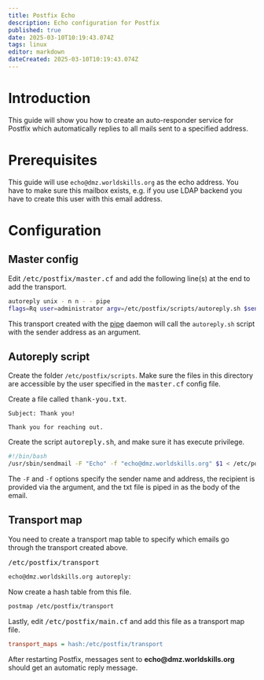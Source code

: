 ```yaml
---
title: Postfix Echo
description: Echo configuration for Postfix
published: true
date: 2025-03-10T10:19:43.074Z
tags: linux
editor: markdown
dateCreated: 2025-03-10T10:19:43.074Z
---
```


# Introduction

This guide will show you how to create an auto-responder service for Postfix which automatically replies to all mails sent to a specified address.

# Prerequisites

This guide will use `echo@dmz.worldskills.org` as the echo address. You have to make sure this mailbox exists, e.g. if you use LDAP backend you have to create this user with this email address.

# Configuration

## Master config

Edit <kbd>/etc/postfix/master.cf</kbd> and add the following line(s) at the end to add the transport.

```bash
autoreply unix - n n - - pipe
flags=Rq user=administrator argv=/etc/postfix/scripts/autoreply.sh $sender
```

This transport created with the [pipe](https://www.postfix.org/pipe.8.html) daemon will call the `autoreply.sh` script with the sender address as an argument.

## Autoreply script

Create the folder `/etc/postfix/scripts`. Make sure the files in this directory are accessible by the user specified in the <kbd>master.cf</kbd> config file.

Create a file called <kbd>thank-you.txt</kbd>.

```
Subject: Thank you!

Thank you for reaching out.
```

Create the script <kbd>autoreply.sh</kbd>, and make sure it has execute privilege.

```bash
#!/bin/bash
/usr/sbin/sendmail -F "Echo" -f "echo@dmz.worldskills.org" $1 < /etc/postfix/scripts/thank-you.txt
```

The `-F` and `-f` options specify the sender name and address, the recipient is provided via the argument, and the txt file is piped in as the body of the email.

## Transport map

You need to create a transport map table to specify which emails go through the transport created above.

<kbd>/etc/postfix/transport</kbd>

```bash
echo@dmz.worldskills.org autoreply:
```

Now create a hash table from this file.

```bash
postmap /etc/postfix/transport
```

Lastly, edit <kbd>/etc/postfix/main.cf</kbd> and add this file as a transport map file.

```ini
transport_maps = hash:/etc/postfix/transport
```

After restarting Postfix, messages sent to **echo<span>@dmz.worldskills.o</span>rg** should get an automatic reply message.
